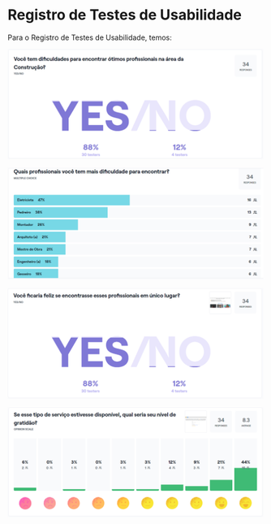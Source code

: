 # Registro de Testes de Usabilidade

Para o Registro de Testes de Usabilidade, temos:

![Rel1.png](img/Rel1.png)

![Rel2.png](img/Rel2.png)

![Rel3.png](img/Rel3.png)

![Rel4.png](img/Rel4.png)
